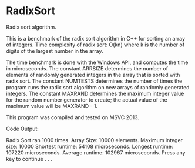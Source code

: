 # RadixSort
Radix sort algorithm.

This is a benchmark of the radix sort algorithm in C++ for sorting an array of integers. Time complexity of radix sort: O(kn) where k is the number of digits of the largest number in the array.

The time benchmark is done with the Windows API, and computes the time in microseconds. 
The constant ARRSIZE determines the number of elements of randomly generated integers in the array that is sorted with radix sort. The constant NUMTESTS determines the number of times the program runs the radix sort algorithm on new arrays of randomly generated integers. The constant MAXRAND determines the maximum integer value for the random number generator to create; the actual value of the maximum value will be MAXRAND - 1.

This program was compiled and tested on MSVC 2013.

Code Output:

Radix Sort ran 1000 times.
Array Size: 10000 elements.
Maximum integer size: 10000
Shortest runtime: 54108 microseconds.
Longest runtime: 107220 microseconds.
Average runtime: 102967 microseconds.
Press any key to continue . . .
